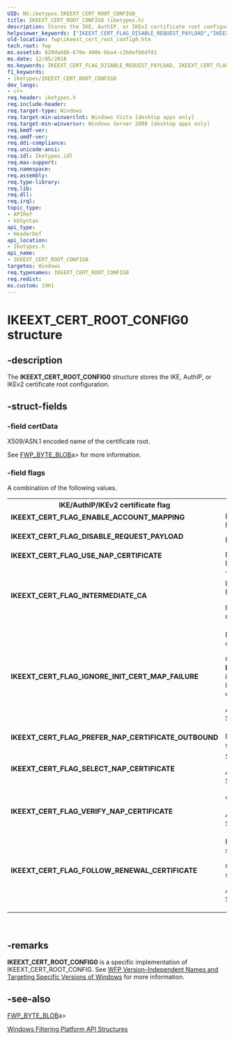 ```yaml
---
UID: NS:iketypes.IKEEXT_CERT_ROOT_CONFIG0_
title: IKEEXT_CERT_ROOT_CONFIG0 (iketypes.h)
description: Stores the IKE, AuthIP, or IKEv2 certificate root configuration.helpviewer_keywords: ["IKEEXT_CERT_FLAG_DISABLE_REQUEST_PAYLOAD","IKEEXT_CERT_FLAG_ENABLE_ACCOUNT_MAPPING","IKEEXT_CERT_FLAG_FOLLOW_RENEWAL_CERTIFICATE","IKEEXT_CERT_FLAG_IGNORE_INIT_CERT_MAP_FAILURE","IKEEXT_CERT_FLAG_INTERMEDIATE_CA","IKEEXT_CERT_FLAG_PREFER_NAP_CERTIFICATE_OUTBOUND","IKEEXT_CERT_FLAG_SELECT_NAP_CERTIFICATE","IKEEXT_CERT_FLAG_USE_NAP_CERTIFICATE","IKEEXT_CERT_FLAG_VERIFY_NAP_CERTIFICATE","IKEEXT_CERT_ROOT_CONFIG0","IKEEXT_CERT_ROOT_CONFIG0 structure [Filtering]","fwp.ikeext_cert_root_config0","iketypes/IKEEXT_CERT_ROOT_CONFIG0"]
old-location: fwp\ikeext_cert_root_config0.htm
tech.root: fwp
ms.assetid: 820da66b-670e-490e-bba4-c2b0afb6dfd1
ms.date: 12/05/2018
ms.keywords: IKEEXT_CERT_FLAG_DISABLE_REQUEST_PAYLOAD, IKEEXT_CERT_FLAG_ENABLE_ACCOUNT_MAPPING, IKEEXT_CERT_FLAG_FOLLOW_RENEWAL_CERTIFICATE, IKEEXT_CERT_FLAG_IGNORE_INIT_CERT_MAP_FAILURE, IKEEXT_CERT_FLAG_INTERMEDIATE_CA, IKEEXT_CERT_FLAG_PREFER_NAP_CERTIFICATE_OUTBOUND, IKEEXT_CERT_FLAG_SELECT_NAP_CERTIFICATE, IKEEXT_CERT_FLAG_USE_NAP_CERTIFICATE, IKEEXT_CERT_FLAG_VERIFY_NAP_CERTIFICATE, IKEEXT_CERT_ROOT_CONFIG0, IKEEXT_CERT_ROOT_CONFIG0 structure [Filtering], fwp.ikeext_cert_root_config0, iketypes/IKEEXT_CERT_ROOT_CONFIG0
f1_keywords:
- iketypes/IKEEXT_CERT_ROOT_CONFIG0
dev_langs:
- c++
req.header: iketypes.h
req.include-header: 
req.target-type: Windows
req.target-min-winverclnt: Windows Vista [desktop apps only]
req.target-min-winversvr: Windows Server 2008 [desktop apps only]
req.kmdf-ver: 
req.umdf-ver: 
req.ddi-compliance: 
req.unicode-ansi: 
req.idl: Iketypes.idl
req.max-support: 
req.namespace: 
req.assembly: 
req.type-library: 
req.lib: 
req.dll: 
req.irql: 
topic_type:
- APIRef
- kbSyntax
api_type:
- HeaderDef
api_location:
- Iketypes.h
api_name:
- IKEEXT_CERT_ROOT_CONFIG0
targetos: Windows
req.typenames: IKEEXT_CERT_ROOT_CONFIG0
req.redist: 
ms.custom: 19H1
---
```


# IKEEXT_CERT_ROOT_CONFIG0 structure


## -description


The <b>IKEEXT_CERT_ROOT_CONFIG0</b> structure stores the IKE, AuthIP, or IKEv2 certificate root configuration.


## -struct-fields




### -field certData

X509/ASN.1 encoded name of the certificate root.

See [FWP_BYTE_BLOB](https://docs.microsoft.com/windows/desktop/api/fwptypes/ns-fwptypes-fwp_byte_blob)a> for more information.


### -field flags

A combination of the following values.

<table>
<tr>
<th>IKE/AuthIP/IKEv2 certificate flag</th>
<th>Meaning</th>
</tr>
<tr>
<td width="40%"><a id="IKEEXT_CERT_FLAG_ENABLE_ACCOUNT_MAPPING"></a><a id="ikeext_cert_flag_enable_account_mapping"></a><dl>
<dt><b>IKEEXT_CERT_FLAG_ENABLE_ACCOUNT_MAPPING</b></dt>
</dl>
</td>
<td width="60%">
Enable certificate-to-account mapping for the end-host certificate that chains to this root.

</td>
</tr>
<tr>
<td width="40%"><a id="IKEEXT_CERT_FLAG_DISABLE_REQUEST_PAYLOAD"></a><a id="ikeext_cert_flag_disable_request_payload"></a><dl>
<dt><b>IKEEXT_CERT_FLAG_DISABLE_REQUEST_PAYLOAD</b></dt>
</dl>
</td>
<td width="60%">
Do not send a Cert request payload for this root.

</td>
</tr>
<tr>
<td width="40%"><a id="IKEEXT_CERT_FLAG_USE_NAP_CERTIFICATE"></a><a id="ikeext_cert_flag_use_nap_certificate"></a><dl>
<dt><b>IKEEXT_CERT_FLAG_USE_NAP_CERTIFICATE</b></dt>
</dl>
</td>
<td width="60%">
Enable Network Access Protection (NAP) certificate handling.

</td>
</tr>
<tr>
<td width="40%"><a id="IKEEXT_CERT_FLAG_INTERMEDIATE_CA"></a><a id="ikeext_cert_flag_intermediate_ca"></a><dl>
<dt><b>IKEEXT_CERT_FLAG_INTERMEDIATE_CA</b></dt>
</dl>
</td>
<td width="60%">
The corresponding Certification Authority (CA) can be an intermediate CA and does not have to be a ROOT CA.

If this flag is not specified, the name will have to refer to a ROOT CA.

</td>
</tr>
<tr>
<td width="40%"><a id="IKEEXT_CERT_FLAG_IGNORE_INIT_CERT_MAP_FAILURE"></a><a id="ikeext_cert_flag_ignore_init_cert_map_failure"></a><dl>
<dt><b>IKEEXT_CERT_FLAG_IGNORE_INIT_CERT_MAP_FAILURE</b></dt>
</dl>
</td>
<td width="60%">
Ignore mapping failures on the initiator. Available only for IKE and IKEv2.

Can be set only if <b>IKEEXT_CERT_FLAG_ENABLE_ACCOUNT_MAPPING</b> is also specified. By default, IKE and IKEv2 will not ignore certificate to account mapping failures, even on the initiator.

Available only on Windows 7, Windows Server 2008 R2, and later.

</td>
</tr>
<tr>
<td width="40%"><a id="IKEEXT_CERT_FLAG_PREFER_NAP_CERTIFICATE_OUTBOUND"></a><a id="ikeext_cert_flag_prefer_nap_certificate_outbound"></a><dl>
<dt><b>IKEEXT_CERT_FLAG_PREFER_NAP_CERTIFICATE_OUTBOUND</b></dt>
</dl>
</td>
<td width="60%">
NAP certificates will be preferred for local certificate selection.

</td>
</tr>
<tr>
<td width="40%"><a id="IKEEXT_CERT_FLAG_SELECT_NAP_CERTIFICATE"></a><a id="ikeext_cert_flag_select_nap_certificate"></a><dl>
<dt><b>IKEEXT_CERT_FLAG_SELECT_NAP_CERTIFICATE</b></dt>
</dl>
</td>
<td width="60%">
Select a NAP certificate for outbound.

Available only on Windows 8 and Windows Server 2012.

</td>
</tr>
<tr>
<td width="40%"><a id="IKEEXT_CERT_FLAG_VERIFY_NAP_CERTIFICATE"></a><a id="ikeext_cert_flag_verify_nap_certificate"></a><dl>
<dt><b>IKEEXT_CERT_FLAG_VERIFY_NAP_CERTIFICATE</b></dt>
</dl>
</td>
<td width="60%">
Verify that the inbound certificate is NAP.

Available only on Windows 8 and Windows Server 2012.

</td>
</tr>
<tr>
<td width="40%"><a id="IKEEXT_CERT_FLAG_FOLLOW_RENEWAL_CERTIFICATE"></a><a id="ikeext_cert_flag_follow_renewal_certificate"></a><dl>
<dt><b>IKEEXT_CERT_FLAG_FOLLOW_RENEWAL_CERTIFICATE</b></dt>
</dl>
</td>
<td width="60%">
Follow the renewal property on the certificate when selecting local certificate for outbound.

Only applicable when the hash of the certificate is specified.

Available only on Windows 8 and Windows Server 2012.

</td>
</tr>
</table>
 


## -remarks



<b>IKEEXT_CERT_ROOT_CONFIG0</b> is a specific implementation of IKEEXT_CERT_ROOT_CONFIG. See <a href="https://docs.microsoft.com/windows/desktop/FWP/wfp-version-independent-names-and-targeting-specific-versions-of-windows">WFP Version-Independent Names and Targeting Specific Versions of Windows</a>  for more information.




## -see-also




[FWP_BYTE_BLOB](https://docs.microsoft.com/windows/desktop/api/fwptypes/ns-fwptypes-fwp_byte_blob)a>



<a href="https://docs.microsoft.com/windows/desktop/FWP/fwp-structs">Windows Filtering Platform  API Structures</a>
 

 

